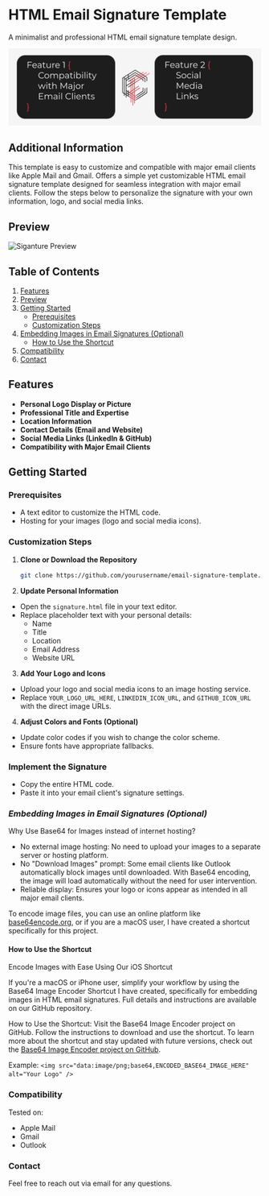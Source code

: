 # HTML Email Signature Template

A minimalist and professional HTML email signature template design.

![Project Cover](https://raw.githubusercontent.com/coelhof12/custom_HTML_signature/main/assets/Repo_Cover.jpg)

## Additional Information

This template is easy to customize and compatible with major email clients like Apple Mail and Gmail. Offers a simple yet customizable HTML email signature template designed for seamless integration with major email clients. Follow the steps below to personalize the signature with your own information, logo, and social media links. 

## Preview

![Siganture Preview](./assets/siganture_preview.png)

## Table of Contents

1. [Features](#features)
2. [Preview](#preview)
3. [Getting Started](#getting-started)
   - [Prerequisites](#prerequisites)
   - [Customization Steps](#customization-steps)
4. [Embedding Images in Email Signatures (Optional)](#embedding-images-in-email-signatures-optional)
   - [How to Use the Shortcut](#how-to-use-the-shortcut)
5. [Compatibility](#compatibility)
6. [Contact](#contact)

## Features

- **Personal Logo Display or Picture**
- **Professional Title and Expertise**
- **Location Information**
- **Contact Details (Email and Website)**
- **Social Media Links (LinkedIn & GitHub)**
- **Compatibility with Major Email Clients**

## Getting Started

### **Prerequisites**

- A text editor to customize the HTML code.
- Hosting for your images (logo and social media icons).

### **Customization Steps**

1. **Clone or Download the Repository**

   ```bash
   git clone https://github.com/yourusername/email-signature-template.git
   ```

2. **Update Personal Information**

- Open the `signature.html` file in your text editor.
- Replace placeholder text with your personal details:
  - Name
  - Title
  - Location
  - Email Address
  - Website URL

3. **Add Your Logo and Icons**

- Upload your logo and social media icons to an image hosting service.
- Replace `YOUR_LOGO_URL_HERE`, `LINKEDIN_ICON_URL`, and `GITHUB_ICON_URL` with the direct image URLs.

4. **Adjust Colors and Fonts (Optional)**

- Update color codes if you wish to change the color scheme.
- Ensure fonts have appropriate fallbacks.

### **Implement the Signature**

- Copy the entire HTML code.
- Paste it into your email client's signature settings.

### **_Embedding Images in Email Signatures (Optional)_**

Why Use Base64 for Images instead of internet hosting?

- No external image hosting: No need to upload your images to a separate server or hosting platform.
- No "Download Images" prompt: Some email clients like Outlook automatically block images until downloaded. With Base64 encoding, the image will load automatically without the need for user intervention.
- Reliable display: Ensures your logo or icons appear as intended in all major email clients.

To encode image files, you can use an online platform like [base64encode.org](base64encode.org), or if you are a macOS user, I have created a shortcut specifically for this project.

#### How to Use the Shortcut

Encode Images with Ease Using Our iOS Shortcut

If you're a macOS or iPhone user, simplify your workflow by using the Base64 Image Encoder Shortcut I have created, specifically for embedding images in HTML email signatures. Full details and instructions are available on our GitHub repository.

How to Use the Shortcut:
Visit the Base64 Image Encoder project on GitHub.
Follow the instructions to download and use the shortcut.
To learn more about the shortcut and stay updated with future versions, check out the [Base64 Image Encoder project on GitHub](https://github.com/coelhof12/ios-shortcuts-base64-encoder).

Example:
`<img src="data:image/png;base64,ENCODED_BASE64_IMAGE_HERE" alt="Your Logo" />`

### Compatibility

Tested on:

- Apple Mail
- Gmail
- Outlook

### Contact

Feel free to reach out via email for any questions.
